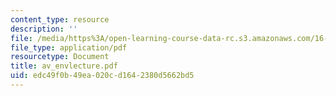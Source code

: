 ```yaml
---
content_type: resource
description: ''
file: /media/https%3A/open-learning-course-data-rc.s3.amazonaws.com/16-885j-aircraft-systems-engineering-fall-2004/edc49f0b49ea020cd1642380d5662bd5_av_envlecture.pdf
file_type: application/pdf
resourcetype: Document
title: av_envlecture.pdf
uid: edc49f0b-49ea-020c-d164-2380d5662bd5
---
```


